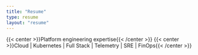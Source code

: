 ```yaml
---
title: "Resume"
type: resume
layout: "resume"
---
```


{{< center >}}Platform engineering expertise{{< /center >}}
{{< center >}}Cloud | Kubernetes | Full Stack | Telemetry | SRE | FinOps{{< /center >}}
